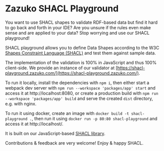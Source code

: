 # Zazuko SHACL Playground

You want to use SHACL shapes to validate RDF-based data but find it hard to go back and forth in your IDE? Are you unsure if the rules even make sense and are applied to your data? Stop worrying and use our SHACL playground!

SHACL playground allows you to define Data Shapes according to the W3C [Shapes Constraint Language (SHACL)](https://www.w3.org/TR/shacl/) and test them against sample data.

The implementation of the validation is 100% in JavaScript and thus 100% client-side. We provide an instance of our validator at [https://shacl-playground.zazuko.com/](https://shacl-playground.zazuko.com/).

To run it locally, install the dependencies with `npm i`, then either start a webpack dev server with `npm run --workspace 'packages/app' start` and access it at http://localhost:8080, or create a production build with `npm run --workspace 'packages/app' build` and serve the created `dist` directory, e.g. with nginx.

To run it using docker, create an image with `docker build -t shacl-playground .`, then run it using `docker run -p 80:80 shacl-playground` and access it at http://localhost/.

It is built on our JavaScript-based [SHACL library](https://github.com/zazuko/rdf-validate-shacl).

Contributions & feedback are very welcome! Enjoy & happy SHACL.
